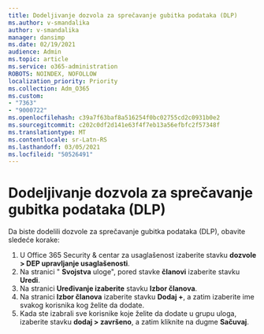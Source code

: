 ```yaml
---
title: Dodeljivanje dozvola za sprečavanje gubitka podataka (DLP)
ms.author: v-smandalika
author: v-smandalika
manager: dansimp
ms.date: 02/19/2021
audience: Admin
ms.topic: article
ms.service: o365-administration
ROBOTS: NOINDEX, NOFOLLOW
localization_priority: Priority
ms.collection: Adm_O365
ms.custom:
- "7363"
- "9000722"
ms.openlocfilehash: c39a7f63baf8a516254f0bc02755cd2c0931b0e2
ms.sourcegitcommit: c202c0df2d141e63f4f7eb13a56efbfc2f57348f
ms.translationtype: MT
ms.contentlocale: sr-Latn-RS
ms.lasthandoff: 03/05/2021
ms.locfileid: "50526491"
---
```

# <a name="assign-data-loss-prevention-dlp-permissions"></a>Dodeljivanje dozvola za sprečavanje gubitka podataka (DLP)

Da biste dodelili dozvole za sprečavanje gubitka podataka (DLP), obavite sledeće korake:

1. U Office 365 Security & centar za usaglašenost izaberite stavku **dozvole > DEP upravljanje usaglašenosti**.
2. Na stranici " **Svojstva** uloge", pored stavke **članovi** izaberite stavku **Uredi**.
3. Na stranici **Uređivanje izaberite** stavku **Izbor članova**.
4. Na stranici **Izbor članova** izaberite stavku **Dodaj +**, a zatim izaberite ime svakog korisnika kog želite da dodate.
5. Kada ste izabrali sve korisnike koje želite da dodate u grupu uloga, izaberite stavku **dodaj > završeno**, a zatim kliknite na dugme **Sačuvaj**.
